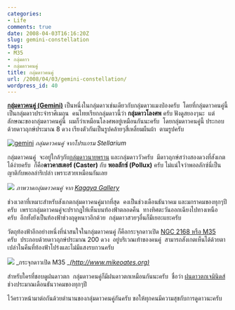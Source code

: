 ```yaml
---
categories:
- Life
comments: true
date: 2008-04-03T16:16:20Z
slug: gemini-constellation
tags:
- M35
- กลุ่มดาว
- กลุ่มดาวคนคู่
title: กลุ่มดาวคนคู่
url: /2008/04/03/gemini-constellation/
wordpress_id: 40
---
```


**[กลุ่มดาวคนคู่ (Gemini)](http://en.wikipedia.org/wiki/Gemini_(constellation))** เป็นหนึ่งในกลุ่มดาวเช่นเดียวกับกลุ่มดาวแมงป่องครับ  โดยที่กลุ่มดาวคนคู่นี้ เป็นกลุ่มดาวประจำราศีเมถุน  คนไทยเรียกกลุ่มดาวนี้ว่า **กลุ่มดาวโลงศพ** ครับ ฟังดูสยองๆนะ  แต่ลักษณะของกลุ่มดาวคนคู่นี้  ผมก็ว่าเหมือนโลงศพอยู่เหมือนกันนะครับ  โดยกลุ่มดาวคนคู่นี้ ประกอบด้วยดาวฤกษ์ประมาณ 8 ดวง เรียงตัวกันเป็นรูปคล้ายๆสี่เหลี่ยมผืนผ้า  ตามรูปครับ



[![gemini](http://www.armno.in.th/wp-content/uploads/2008/04/gemini-thumb.jpg)](http://www.armno.in.th/wp-content/uploads/2008/04/gemini.jpg)
_กลุ่มดาวคนคู่ จากโปรแกรม Stellarium_


กลุ่มดาวคนคู่  จะอยู่ใกล้ๆกับ[กลุ่มดาวนายพราน](http://www.armno.in.th/20071209/orion-constellation/) และกลุ่มดาววัวครับ  มีดาวฤกษ์สว่างสองดวงที่สังเกตได้ง่ายครับ  ก็คือ**ดาวคาสเตอร์ (Caster)** กับ **พอลลักซ์ (Pollux)** ครับ ไม่แน่ใจว่าพอลลักซ์นี่เป็นญาติกับพอลล่ารึเปล่า เพราะสวยเหมือนกันเลย



![](http://www.fundiy.com.tw/kagaya/starry/zodiac/image/zodiac03.jpg)
_ภาพวาดกลุ่มดาวคนคู่ จาก [Kagaya Gallery](http://www.fundiy.com.tw/kagaya/starry/zodiac/zodiac03.htm)_


ช่วงเวลาที่เหมาะสำหรับสังเกตกลุ่มดาวคนคู่มากที่สุด  คงเป็นช่วงเดือนธันวาคม และมกราคมของทุกๆปีครับ  เพราะกลุ่มดาวคนคู่จะปรากฎให้เห็นบนท้องฟ้าตลอดคืน  ทางทิศตะวันออกเฉียงไปทางเหนือครับ  อีกทั้งยังเป็นท้องฟ้าช่วงฤดูหนาวอีกด้วย  กลุ่มดาวสวยๆอื่นก็มีเยอะแยะครับ

วัตถุท้องฟ้าอีกอย่างหนึ่งที่น่าสนใจในกลุ่มดาวคนคู่ ก็คือกระจุกดาวเปิด [NGC 2168 หรือ M35](http://www.astropix.com/HTML/B_WINTER/M35.HTM) ครับ  ประกอบด้วยดาวฤกษ์ประมาณ 200 ดวง  อยู่บริเวณเท้าของคนคู่  สามารถสังเกตเห็นได้ด้วยตาเปล่าในคืนที่ท้องฟ้าโปร่งและไม่มีแสงรบกวนครับ



![](http://www.mikeoates.org/mas/members/messier/m35.jpg)
_กระจุกดาวเปิด M35 __[(http://www.mikeoates.org)](http://www.mikeoates.org/mas/members/messier/m35.jpg)_


สำหรับใครที่ชอบดูฝนดาวตก  กลุ่มดาวคนคู่ก็มีฝนดาวตกเหมือนกันนะครับ  ชื่อว่า [ฝนดาวตกเจมินิดส์](http://www.armno.in.th/20071207/geminids-meteorite/) ช่วงประมาณเดือนธันวาคมของทุกๆปี

ไว้คราวหน้ามาต่อกันด้วยตำนานของกลุ่มดาวคนคู่กันครับ ขอให้ทุกคนมีความสุขกับการดูดาวนะครับ
